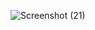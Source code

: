![Screenshot (21)](https://user-images.githubusercontent.com/103826640/187338658-fca07c3f-b159-4096-befe-9c1cf3ba99e5.png)
